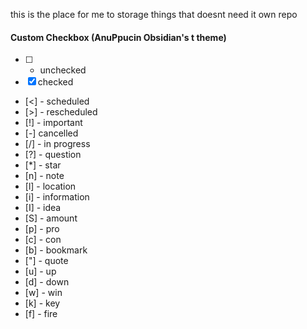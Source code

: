 this is the place for me to storage things that doesnt need it own repo
#### Custom Checkbox (AnuPpucin Obsidian's t theme)
- [ ] - unchecked
- [x]    checked   
- [<] - scheduled
- [>] - rescheduled
- [!] - important
- [-]   cancelled 
- [/] - in progress
- [?] - question 
- [*] - star
- [n] - note
- [l] - location
- [i] - information
- [I] - idea
- [S] - amount
- [p] - pro
- [c] - con
- [b] - bookmark
- ["] - quote
- [u] - up
- [d] - down
- [w] - win
- [k] - key
- [f] - fire


